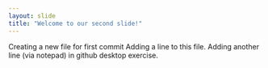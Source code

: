 ```yaml
---
layout: slide
title: "Welcome to our second slide!"
---
```

Creating a new file for first commit
Adding a line to this file.
Adding another line (via notepad) in github desktop exercise.